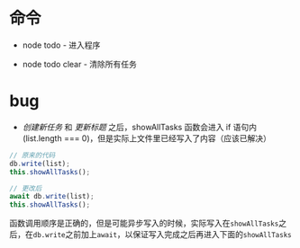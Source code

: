 # 命令

- node todo - 进入程序

- node todo clear - 清除所有任务

# bug

- _创建新任务_ 和 _更新标题_ 之后，showAllTasks 函数会进入 if 语句内(list.length === 0)，但是实际上文件里已经写入了内容（应该已解决）

```javascript
// 原来的代码
db.write(list);
this.showAllTasks();

// 更改后
await db.write(list);
this.showAllTasks();
```

函数调用顺序是正确的，但是可能异步写入的时候，实际写入在`showAllTasks`之后，在`db.write`之前加上`await`，以保证写入完成之后再进入下面的`showAllTasks`
